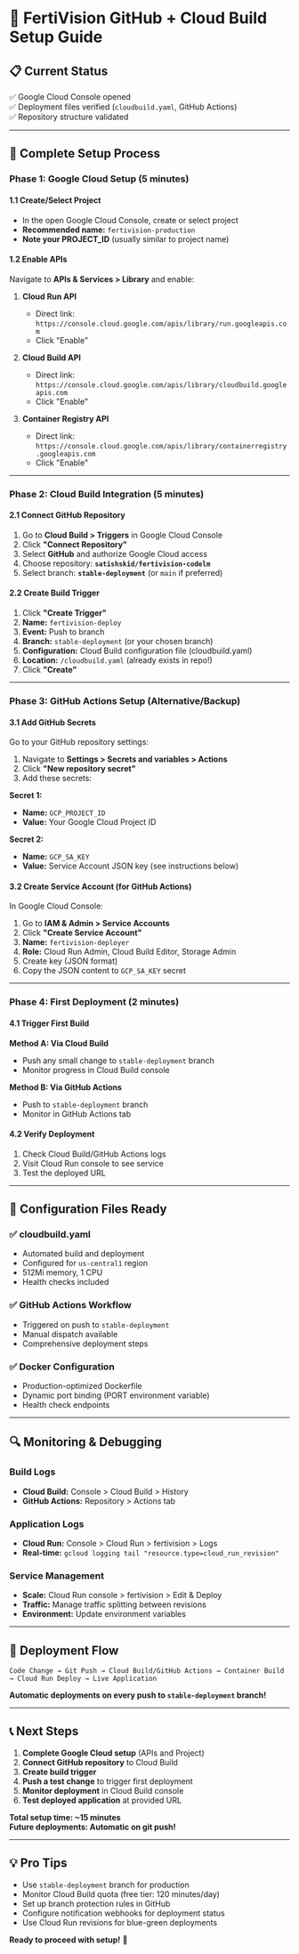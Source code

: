 # 🔗 FertiVision GitHub + Cloud Build Setup Guide

## 📋 **Current Status**
✅ Google Cloud Console opened  
✅ Deployment files verified (`cloudbuild.yaml`, GitHub Actions)  
✅ Repository structure validated  

---

## 🚀 **Complete Setup Process**

### **Phase 1: Google Cloud Setup** (5 minutes)

#### **1.1 Create/Select Project**
- In the open Google Cloud Console, create or select project
- **Recommended name:** `fertivision-production`
- **Note your PROJECT_ID** (usually similar to project name)

#### **1.2 Enable APIs**
Navigate to **APIs & Services > Library** and enable:

1. **Cloud Run API**
   - Direct link: `https://console.cloud.google.com/apis/library/run.googleapis.com`
   - Click "Enable"

2. **Cloud Build API** 
   - Direct link: `https://console.cloud.google.com/apis/library/cloudbuild.googleapis.com`
   - Click "Enable"

3. **Container Registry API**
   - Direct link: `https://console.cloud.google.com/apis/library/containerregistry.googleapis.com`
   - Click "Enable"

---

### **Phase 2: Cloud Build Integration** (5 minutes)

#### **2.1 Connect GitHub Repository**
1. Go to **Cloud Build > Triggers** in Google Cloud Console
2. Click **"Connect Repository"**
3. Select **GitHub** and authorize Google Cloud access
4. Choose repository: **`satishskid/fertivision-codelm`**
5. Select branch: **`stable-deployment`** (or `main` if preferred)

#### **2.2 Create Build Trigger**
1. Click **"Create Trigger"**
2. **Name:** `fertivision-deploy`
3. **Event:** Push to branch
4. **Branch:** `stable-deployment` (or your chosen branch)
5. **Configuration:** Cloud Build configuration file (cloudbuild.yaml)
6. **Location:** `/cloudbuild.yaml` (already exists in repo!)
7. Click **"Create"**

---

### **Phase 3: GitHub Actions Setup** (Alternative/Backup)

#### **3.1 Add GitHub Secrets**
Go to your GitHub repository settings:
1. Navigate to **Settings > Secrets and variables > Actions**
2. Click **"New repository secret"**
3. Add these secrets:

**Secret 1:**
- **Name:** `GCP_PROJECT_ID`
- **Value:** Your Google Cloud Project ID

**Secret 2:**
- **Name:** `GCP_SA_KEY`
- **Value:** Service Account JSON key (see instructions below)

#### **3.2 Create Service Account (for GitHub Actions)**
In Google Cloud Console:
1. Go to **IAM & Admin > Service Accounts**
2. Click **"Create Service Account"**
3. **Name:** `fertivision-deployer`
4. **Role:** Cloud Run Admin, Cloud Build Editor, Storage Admin
5. Create key (JSON format)
6. Copy the JSON content to `GCP_SA_KEY` secret

---

### **Phase 4: First Deployment** (2 minutes)

#### **4.1 Trigger First Build**
**Method A: Via Cloud Build**
- Push any small change to `stable-deployment` branch
- Monitor progress in Cloud Build console

**Method B: Via GitHub Actions**
- Push to `stable-deployment` branch
- Monitor in GitHub Actions tab

#### **4.2 Verify Deployment**
1. Check Cloud Build/GitHub Actions logs
2. Visit Cloud Run console to see service
3. Test the deployed URL

---

## 🎯 **Configuration Files Ready**

### **✅ cloudbuild.yaml**
- Automated build and deployment
- Configured for `us-central1` region
- 512Mi memory, 1 CPU
- Health checks included

### **✅ GitHub Actions Workflow**
- Triggered on push to `stable-deployment`
- Manual dispatch available
- Comprehensive deployment steps

### **✅ Docker Configuration**
- Production-optimized Dockerfile
- Dynamic port binding (PORT environment variable)
- Health check endpoints

---

## 🔍 **Monitoring & Debugging**

### **Build Logs**
- **Cloud Build:** Console > Cloud Build > History
- **GitHub Actions:** Repository > Actions tab

### **Application Logs** 
- **Cloud Run:** Console > Cloud Run > fertivision > Logs
- **Real-time:** `gcloud logging tail "resource.type=cloud_run_revision"`

### **Service Management**
- **Scale:** Cloud Run console > fertivision > Edit & Deploy
- **Traffic:** Manage traffic splitting between revisions
- **Environment:** Update environment variables

---

## 🚀 **Deployment Flow**

```
Code Change → Git Push → Cloud Build/GitHub Actions → Container Build → Cloud Run Deploy → Live Application
```

**Automatic deployments on every push to `stable-deployment` branch!**

---

## 📞 **Next Steps**

1. **Complete Google Cloud setup** (APIs and Project)
2. **Connect GitHub repository** to Cloud Build
3. **Create build trigger** 
4. **Push a test change** to trigger first deployment
5. **Monitor deployment** in Cloud Build console
6. **Test deployed application** at provided URL

**Total setup time: ~15 minutes**  
**Future deployments: Automatic on git push!**

---

## 💡 **Pro Tips**

- Use `stable-deployment` branch for production
- Monitor Cloud Build quota (free tier: 120 minutes/day)
- Set up branch protection rules in GitHub
- Configure notification webhooks for deployment status
- Use Cloud Run revisions for blue-green deployments

**Ready to proceed with setup!** 🚀
